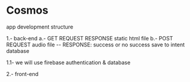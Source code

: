 # Cosmos

app development structure

1.- back-end
  a.- GET REQUEST RESPONSE static html file
  b.- POST REQUEST audio file -- RESPONSE: success or no success save to intent database
  
1.1- we will use firebase authentication & database

  
2.- front-end
